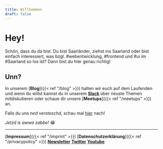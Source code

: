 ```yaml
---
title: Willkommen
draft: false
---
```


# Hey!

Schön, dass du da bist. Du bist Saarländer, ziehst ins Saarland oder bist einfach interessiert, was bzgl. #webentwicklung, #frontend und #ui im #Saarland so los ist? Dann bist du hier genau richtig!

## Unn?

In unserem [**Blog**]({{< ref "/blog" >}}) halten wir euch auf dem Laufenden und wenn du willst kannst du in unserem [**Slack**](https://webdeveloper-slack.herokuapp.com) über neuste Themen mitdiskutieren oder schaue dir unsere [**Meetups**]({{< ref "/meetups" >}}) an.

Falls du uns _ned versteschd_, schau mal [hier](http://www.stefan-im-www.de/Saar-Dateien/Saarbrigger%20Platt%20mit%20Frame.htm) nach!

_Jetzd is awwa zabbe!_ 😂

---

[**Impressum**]({{< ref "/imprint" >}})
[**Datenschutzerklärung**]({{< ref "/privacypolicy" >}})
[**Newsletter**](http://eepurl.com/dG-98L)
[**Twitter**](https://twitter.com/frontend_saar)
[**Youtube**](https://www.youtube.com/channel/UCY5OO4KEyHE8HhERXYuPFpA)